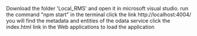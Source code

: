 Download the folder 'Local_RMS' and open it in microsoft visual studio. run the command "npm start" in the terminal
click the link http://localhost:4004/ you will find the metadata and entities of the odata service
click the index.html link in the Web applications to load the application